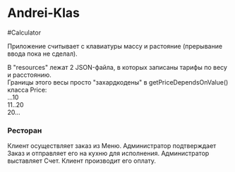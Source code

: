 # Andrei-Klas

#Calculator

Приложение считывает с клавиатуры массу и растояние (прерывание ввода пока не сделал).

В "resources" лежат 2 JSON-файла, в которых записаны тарифы по весу и расстоянию. \
Границы этого весы просто "захардкодены" в getPriceDependsOnValue() класса Price:\
...10 \
11..20 \
20...


### Ресторан
Клиент осуществляет заказ из Меню. Администратор подтверждает Заказ и отправляет его 
на кухню для исполнения. Администратор выставляет Счет. Клиент производит его оплату.